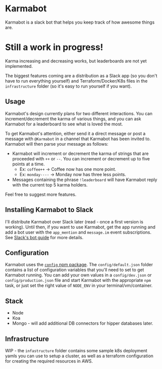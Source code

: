 # Karmabot

Karmabot is a slack bot that helps you keep track of how awesome things are. 

# Still a work in progress! 

Karma increasing and decreasing works, but leaderboards are not yet implemented.

The biggest features coming are a distribution as a Slack app (so you don't have to run everything yourself) 
and Terraform/Docker/K8s files in the `infrastructure` folder (so it's easy to run yourself if you want). 

## Usage

Karmabot's design currently plans for two different interactions. You can increment/decrement the 
karma of various things, and you can ask Karmabot for a leaderboard to see what is loved the most.

To get Karmabot's attention, either send it a direct message or post a message with `@Karmabot` 
in a channel that Karmabot has been invited to. Karmabot will then parse your message as follows:

- Karmabot will increment or decrement the karma of strings that are proceeded with `++` or `--`. You can 
increment or decrement up to five points at a time.
  - Ex: `coffee++` -> Coffee now has one more point.
  - Ex: `monday----` -> Monday now has three less points.
- Messages containing the phrase `!leaderboard` will have Karmabot reply with the current top 5 karma holders.

Feel free to suggest more features.

## Installing Karmabot to Slack

I'll distribute Karmabot over Slack later (read - once a first version is working). Until then, if you want to use Karmabot, 
get the app running and add a bot user with the `app_mention` and `message.im` event 
subscriptions. See [Slack's bot guide](https://api.slack.com/bot-users) for more details.

## Configuration

Karmabot uses the [`config` npm package](https://www.npmjs.com/package/config). The `config/default.json` folder contains a list of configuration 
variables that you'll need to set to get Karmabot running. You can add your own values in a `config/dev.json` 
or `config/production.json` file and start Karmabot with the appropriate `npm` task, or just set the 
right value of `NODE_ENV` in your terminal/vm/container.

## Stack

* Node
* Koa 
* Mongo - will add additional DB connectors for hipper databases later.

## Infrastructure

WIP - the `infastructure` folder contains some sample k8s deployment yamls you can
use to setup a cluster, as well as a terraform configuration for creating the required 
resources in AWS.
